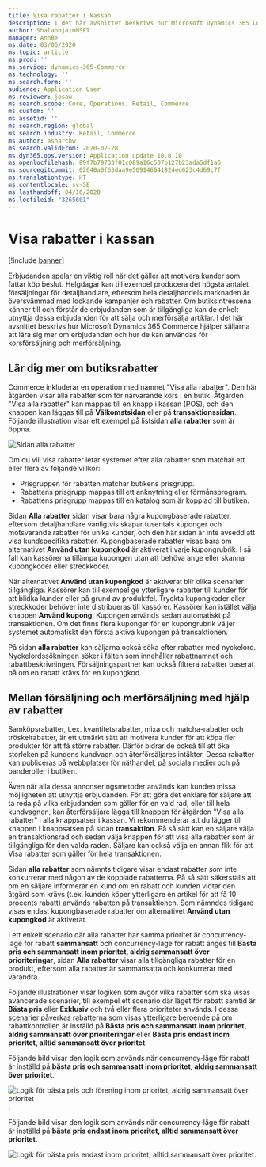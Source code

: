 ```yaml
---
title: Visa rabatter i kassan
description: I det här avsnittet beskrivs hur Microsoft Dynamics 365 Commerce hjälper säljarna att lära sig mer om erbjudanden och hur de kan användas för korsförsäljning och merförsäljning.
author: ShalabhjainMSFT
manager: AnnBe
ms.date: 03/06/2020
ms.topic: article
ms.prod: ''
ms.service: dynamics-365-Commerce
ms.technology: ''
ms.search.form: ''
audience: Application User
ms.reviewer: josaw
ms.search.scope: Core, Operations, Retail, Commerce
ms.custom: ''
ms.assetid: ''
ms.search.region: global
ms.search.industry: Retail, Commerce
ms.author: asharchw
ms.search.validFrom: 2020-02-28
ms.dyn365.ops.version: Application update 10.0.10
ms.openlocfilehash: 89f7b79733f01c089a16c507b127b23ada5df1a6
ms.sourcegitcommit: 02640a0f63daa9e509146641824ed623c4d69c7f
ms.translationtype: HT
ms.contentlocale: sv-SE
ms.lasthandoff: 04/16/2020
ms.locfileid: "3265601"
---
```

# <a name="show-discounts-in-pos"></a>Visa rabatter i kassan

[!include [banner](includes/banner.md)]

Erbjudanden spelar en viktig roll när det gäller att motivera kunder som fattar köp beslut. Helgdagar kan till exempel producera det högsta antalet försäljningar för detaljhandlare, eftersom hela detaljhandels marknaden är översvämmad med lockande kampanjer och rabatter. Om butiksintressena känner till och förstår de erbjudanden som är tillgängliga kan de enkelt utnyttja dessa erbjudanden för att sälja och merförsälja artiklar. I det här avsnittet beskrivs hur Microsoft Dynamics 365 Commerce hjälper säljarna att lära sig mer om erbjudanden och hur de kan användas för korsförsäljning och merförsäljning.

## <a name="learn-about-store-discounts"></a>Lär dig mer om butiksrabatter

Commerce inkluderar en operation med namnet "Visa alla rabatter". Den här åtgärden visar alla rabatter som för närvarande körs i en butik. Åtgärden "Visa alla rabatter" kan mappas till en knapp i kassan (POS), och den knappen kan läggas till på **Välkomstsidan** eller på **transaktionssidan**. Följande illustration visar ett exempel på listsidan **alla rabatter** som är öppna.

![Sidan alla rabatter](./media/View_all_discounts.png "Sidan alla rabatter")

Om du vill visa rabatter letar systemet efter alla rabatter som matchar ett eller flera av följande villkor:

- Prisgruppen för rabatten matchar butikens prisgrupp.
- Rabattens prisgrupp mappas till ett anknytning eller förmånsprogram.
- Rabattens prisgrupp mappas till en katalog som är kopplad till butiken.

Sidan **Alla rabatter** sidan visar bara några kupongbaserade rabatter, eftersom detaljhandlare vanligtvis skapar tusentals kuponger och motsvarande rabatter för unika kunder, och den här sidan är inte avsedd att visa kundspecifika rabatter. Kupongbaserade rabatter visas bara om alternativet **Använd utan kupongkod** är aktiverat i varje kupongrubrik. I så fall kan kassörerna tillämpa kupongen utan att behöva ange eller skanna kupongkoder eller streckkoder.

När alternativet **Använd utan kupongkod** är aktiverat blir olika scenarier tillgängliga. Kassörer kan till exempel ge ytterligare rabatter till kunder för att blidka kunder eller på grund av produktfel. Tryckta kupongkoder eller streckkoder behöver inte distribueras till kassörer. Kassörer kan istället välja knappen **Använd kupong**. Kupongen används sedan automatiskt på transaktionen. Om det finns flera kuponger för en kupongrubrik väljer systemet automatiskt den första aktiva kupongen på transaktionen.

På sidan **alla rabatter** kan säljarna också söka efter rabatter med nyckelord. Nyckelordssökningen söker i fälten som innehåller rabattnamnet och rabattbeskrivningen. Försäljningspartner kan också filtrera rabatter baserat på om en rabatt krävs för en kupongkod.

## <a name="cross-sell-and-upsell-by-using-discounts"></a>Mellan försäljning och merförsäljning med hjälp av rabatter

Samköpsrabatter, t.ex. kvantitetsrabatter, mixa och matcha-rabatter och tröskelrabatter, är ett utmärkt sätt att motivera kunder för att köpa fler produkter för att få större rabatter. Därför bidrar de också till att öka storleken på kundens kundvagn och återförsäljares intäkter. Dessa rabatter kan publiceras på webbplatser för näthandel, på sociala medier och på banderoller i butiken.

Även när alla dessa annonseringsmetoder används kan kunden missa möjligheten att utnyttja erbjudanden. För att göra det enklare för säljare att ta reda på vilka erbjudanden som gäller för en vald rad, eller till hela kundvagnen, kan återförsäljare lägga till knappen för åtgärden "Visa alla rabatter" i alla knappsatser i kassan. Vi rekommenderar att du lägger till knappen i knappsatsen på sidan **transaktion**. På så sätt kan en säljare välja en transaktionsrad och sedan välja knappen för att visa alla rabatter som är tillgängliga för den valda raden. Säljare kan också välja en annan flik för att Visa rabatter som gäller för hela transaktionen.

Sidan **alla rabatter** som nämnts tidigare visar endast rabatter som inte konkurrerar med någon av de kopplade rabatterna. På så sätt säkerställs att om en säljare informerar en kund om en rabatt och kunden vidtar den åtgärd som krävs (t.ex. kunden köper ytterligare en artikel för att få 10 procents rabatt) används rabatten på transaktionen. Som nämndes tidigare visas endast kupongbaserade rabatter om alternativet **Använd utan kupongkod** är aktiverat.

I ett enkelt scenario där alla rabatter har samma prioritet är concurrency-läge för rabatt **sammansatt** och concurrency-läge för rabatt anges till **Bästa pris och sammansatt inom prioritet, aldrig sammansatt över prioriteringar**, sidan **Alla rabatter** visar alla tillgängliga rabatter för en produkt, eftersom alla rabatter är sammansatta och konkurrerar med varandra.

Följande illustrationer visar logiken som avgör vilka rabatter som ska visas i avancerade scenarier, till exempel ett scenario där läget för rabatt samtid är **Bästa pris** eller **Exklusiv** och två eller flera prioriteter används. I dessa scenarier påverkas rabatterna som visas ytterligare beroende på om rabattkontrollen är inställd på **Bästa pris och sammansatt inom prioritet, aldrig sammansatt över prioriteringar** eller **Bästa pris endast inom prioritet, alltid sammansatt över prioritet**.

Följande bild visar den logik som används när concurrency-läge för rabatt är inställd på **bästa pris och sammansatt inom prioritet, aldrig sammansatt över prioritet**.

![Logik för bästa pris och förening inom prioritet, aldrig sammansatt över prioritet](./media/Model_1.png "Logik för bästa pris och förening inom prioritet, aldrig sammansatt över prioritet").

Följande bild visar den logik som används när concurrency-läge för rabatt är inställd på **bästa pris endast inom prioritet, alltid sammansatt över prioritet**.

![Logik för bästa pris endast inom prioritet, alltid sammansatt över prioritet](./media/Model_2.png "Logik för bästa pris endast inom prioritet, alltid sammansatt över prioritet").
